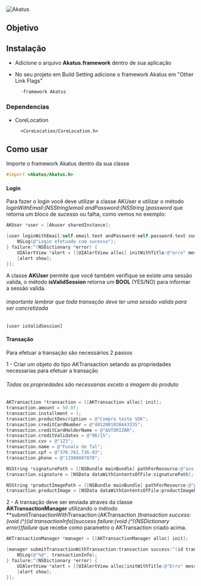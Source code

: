 <p align="left" >
  <img src="https://site.akatus.com/wp-content/uploads/2012/12/logo.gif" alt="Akatus" title="Akatus">
</p>

## Objetivo


## Instalação

- Adicione o arquivo **Akatus.framework** dentro de sua aplicação
- No seu projeto em Build Setting adicione o framework Akatus em "Other Link Flags"

        -framework Akatus

### Dependencias

- CoreLocation

        <CoreLocation/CoreLocation.h>


## Como usar

Importe o framework Akatus dentro da sua classe
```objective-c
#import <Akatus/Akatus.h>
```

#### Login

Para fazer o login você deve utilizar a classe AKUser e utilizar o método **loginWithEmail:(NSString*)email andPassword:(NSString *)password** que retorna um bloco de sucesso ou falha, como vemos no exemplo:

```objective-c
AKUser *user = [Akuser sharedInstance];

[user loginWithEmail:self.email.text andPassword:self.password.text success:^{
    NSLog(@"Login efetuado com sucesso");
} failure:^(NSDictionary *error) {
    UIAlertView *alert = [[UIAlertView alloc] initWithTitle:@"erro" message:[error valueForKey:@"message"] delegate:nil cancelButtonTitle:nil otherButtonTitles:@"Ok", nil];
    [alert show];
}];
```

A classe **AKUser** permite que você também verifique se existe uma sessão valida, o método **isValidSession** retorna um **BOOL** (YES/NO) para informar a sessão valida.

###### importante lembrar que toda transação deve ter uma sessão valida para ser concretizada

```objetive-c
[user isValidSession]
```

#### Transação

Para efetuar a transação são necessários 2 passos

1 - Criar um objeto do tipo AKTransaction setando as propriedades necessarias para efetuar a transação

###### Todas as propriedades são necessarias exceto a imagem do produto

```objective-c
AKTransaction *transaction = [[AKTransaction alloc] init];
transaction.amount = 50.0f;
transaction.installment = 1;
transaction.productDescription = @"Compra teste SDK";
transaction.creditCardNumber = @"4012001038443335";
transaction.creditCardHolderName = @"AUTORIZAR";
transaction.creditValidates = @"06/15";
transaction.cvv = @"123";
transaction.name = @"Funalo de Tal";
transaction.cpf = @"370.761.736-03";
transaction.phone = @"11980807070";

NSString *signaturePath = [[NSBundle mainBundle] pathForResource:@"assinatura" ofType:@"jpg" inDirectory:nil];
transaction.signature = [NSData dataWithContentsOfFile:signaturePath];

NSString *productImagePath = [[NSBundle mainBundle] pathForResource:@"produto" ofType:@"jpg" inDirectory:nil];
transaction.productImage = [NSData dataWithContentsOfFile:productImagePath];
```

2 - A transação deve ser enviada atraves da classe **AKTransactionManager** utilizando o método **submitTransactionWithTransaction:(AKTransaction *)transaction success:(void (^)(id transactionInfo))success failure:(void (^)(NSDictionary *error))failure** que recebe como parametro o AKTransaction criado acima.

```objective-c
AKTransactionManager *manager = [[AKTransactionManager alloc] init];

[manager submitTransactionWithTransaction:transaction success:^(id transactionInfo) {
    NSLog(@"%@", transactionInfo);
} failure:^(NSDictionary *error) {
    UIAlertView *alert = [[UIAlertView alloc]initWithTitle:@"Erro" message:[[error valueForKey:@"error"] componentsJoinedByString:@""] delegate:nil cancelButtonTitle:nil otherButtonTitles:@"Ok", nil];
    [alert show];
}];
```
